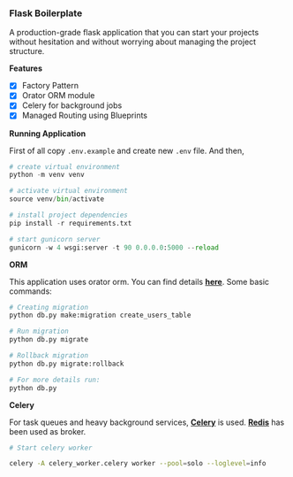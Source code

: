 ### Flask Boilerplate

A production-grade flask application that you can start your projects without hesitation and without worrying about managing the project structure.


**Features**
- [x] Factory Pattern
- [x] Orator ORM module
- [x] Celery for background jobs
- [x] Managed Routing using Blueprints

**Running Application**

First of all copy `.env.example` and create new `.env` file. And then,

```python
# create virtual environment
python -m venv venv

# activate virtual environment
source venv/bin/activate

# install project dependencies
pip install -r requirements.txt

# start gunicorn server
gunicorn -w 4 wsgi:server -t 90 0.0.0.0:5000 --reload
```

**ORM**

This application uses orator orm. You can find details **[here](https://orator-orm.com/)**. Some basic commands:

```sh
# Creating migration
python db.py make:migration create_users_table

# Run migration
python db.py migrate

# Rollback migration
python db.py migrate:rollback

# For more details run:
python db.py
```

**Celery**

For task queues and heavy background services, **[Celery](https://docs.celeryproject.org/en/stable/getting-started/introduction.html)** is used. **[Redis](https://redis.io/)** has been used as broker.

```sh
# Start celery worker

celery -A celery_worker.celery worker --pool=solo --loglevel=info
```